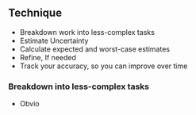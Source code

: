 ## Technique
- Breakdown work into less-complex tasks
- Estimate Uncertainty
- Calculate expected and worst-case estimates
- Refine, If needed
- Track your accuracy, so you can improve over time

### Breakdown into less-complex tasks
- Obvio
